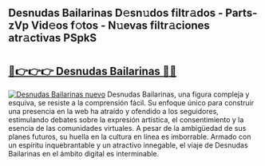 ## Desnudas Bailarinas D𝚎sn𝚞dos filtr𝚊dos - Parts-zVp Vid𝚎os f𝚘tos - N𝚞evas filtr𝚊ciones atr𝚊ctivas PSpkS

# <h2><a href="http://mb8d6le.tromn.icu/?c=Desnudas+Bailarinas">🔗👉👉👉 Desnudas Bailarinas 🔗🔗</a></h2>

[![Desnudas Bailarinas nuevo](https://i.imgur.com/pEAQMta.gif)](http://mb8d6le.tromn.icu/?c=Desnudas+Bailarinas)
Desnudas Bailarinas, una figura compleja y esquiva, se resiste a la comprensión fácil. Su enfoque único para construir una presencia en la web ha atraído y ofendido a los seguidores, estimulando debates sobre la expresión artística, el consentimiento y la esencia de las comunidades virtuales. A pesar de la ambigüedad de sus planes futuros, su huella en la cultura en línea es imborrable. Armado con un espíritu inquebrantable y un atractivo innegable, el viaje de Desnudas Bailarinas en el ámbito digital es interminable.
